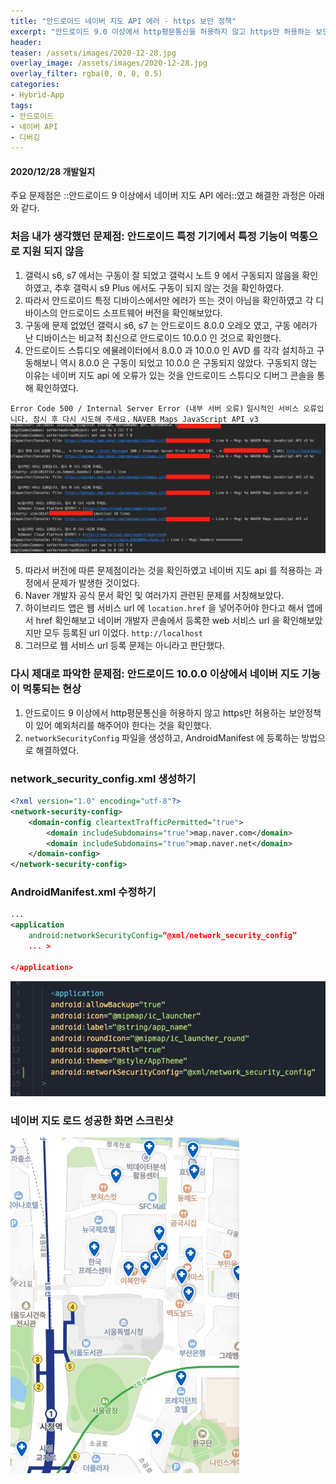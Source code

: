 ```yaml
---
title: "안드로이드 네이버 지도 API 에러 - https 보안 정책"
excerpt: "안드로이드 9.0 이상에서 http평문통신을 허용하지 않고 https만 허용하는 보안정책이 있어 networkSecurityConfig 파일을 생성하여 예외처리를 해주어야 한다."
header:
teaser: /assets/images/2020-12-28.jpg
overlay_image: /assets/images/2020-12-28.jpg
overlay_filter: rgba(0, 0, 0, 0.5)
categories:
- Hybrid-App
tags:
- 안드로이드
- 네이버 API
- 디버깅
---
```


#### 2020/12/28 개발일지
주요 문제점은 ::안드로이드 9 이상에서 네이버 지도 API 에러::였고 해결한 과정은 아래와 같다.

### 처음 내가 생각했던 문제점: 안드로이드 특정 기기에서 특정 기능이 먹통으로 지원 되지 않음

1. 갤럭시 s6, s7 에서는 구동이 잘 되었고 갤럭시 노트 9 에서 구동되지 않음을 확인하였고, 추후 갤럭시 s9 Plus 에서도 구동이 되지 않는 것을 확인하였다.
2. 따라서 안드로이드 특정 디바이스에서만 에러가 뜨는 것이 아님을 확인하였고 각 디바이스의 안드로이드 소프트웨어 버전을 확인해보았다.
3. 구동에 문제 없었던 갤럭시 s6, s7 는 안드로이드 8.0.0 오레오 였고, 구동 에러가 난 디바이스는 비교적 최신으로 안드로이드 10.0.0 인 것으로 확인했다.
4. 안드로이드 스튜디오 에뮬레이터에서 8.0.0 과 10.0.0 인 AVD 를 각각 설치하고 구동해보니 역시 8.0.0 은 구동이 되었고 10.0.0 은 구동되지 않았다. 구동되지 않는 이유는 네이버 지도 api 에 오류가 있는 것을 안드로이드 스튜디오 디버그 콘솔을 통해 확인하였다.

`Error Code 500 / Internal Server Error (내부 서버 오류)`
`일시적인 서비스 오류입니다. 잠시 후 다시 시도해 주세요.`
`NAVER Maps JavaScript API v3`
![안드로이드 네이버 지도 API 에러](/assets/images/2020-12-28-1.jpg)

5. 따라서 버전에 따른 문제점이라는 것을 확인하였고 네이버 지도 api 를 적용하는 과정에서 문제가 발생한 것이었다.
6. Naver 개발자 공식 문서 확인 및 여러가지 관련된 문제를 서칭해보았다.
7. 하이브리드 앱은 웹 서비스 url 에  `location.href` 을 넣어주어야 한다고 해서 앱에서 href 확인해보고 네이버 개발자 콘솔에서 등록한 web 서비스 url 을 확인해보았지만 모두 등록된 url 이었다. `http://localhost`
8. 그러므로 웹 서비스 url 등록 문제는 아니라고 판단했다.

### 다시 제대로 파악한 문제점: 안드로이드 10.0.0 이상에서 네이버 지도 기능이 먹통되는 현상

1. 안드로이드 9 이상에서 http평문통신을 허용하지 않고 https만 허용하는 보안정책이 있어 예외처리를 해주어야 한다는 것을 확인했다.
2. `networkSecurityConfig` 파일을 생성하고, AndroidManifest 에 등록하는 방법으로 해결하였다.

### network_security_config.xml 생성하기
```xml
<?xml version="1.0" encoding="utf-8"?>
<network-security-config>
    <domain-config cleartextTrafficPermitted="true">
        <domain includeSubdomains="true">map.naver.com</domain>
        <domain includeSubdomains="true">map.naver.net</domain>
    </domain-config>
</network-security-config>
```

### AndroidManifest.xml 수정하기
```xml
...
<application
	android:networkSecurityConfig=“@xml/network_security_config”
	... >

</application>
```
![안드로이드 네이버 지도 API 에러](/assets/images/2020-12-28-2.jpg)


### 네이버 지도 로드 성공한 화면 스크린샷
![안드로이드 네이버 지도 API 적용한 화면](/assets/images/2020-12-28-3.jpg)
